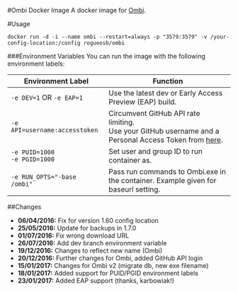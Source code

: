 #Ombi Docker Image
A docker image for [Ombi](https://github.com/tidusjar/Ombi).

#Usage

    docker run -d -i --name ombi --restart=always -p "3579:3579" -v /your-config-location:/config rogueosb/ombi

###Environment Variables
You can run the image with the following environment labels:

| Environment Label | Function |
|-------------------|----------|
| `-e DEV=1` OR `-e EAP=1` | Use the latest dev or Early Access Preview (EAP) build. |
| `-e API=username:accesstoken` | Circumvent GitHub API rate limiting. <br>Use your GitHub username and a Personal Access Token from [here](https://github.com/settings/tokens). |
| `-e PUID=1000`<br>`-e PGID=1000` | Set user and group ID to run container as. |
| `-e RUN_OPTS="-base /ombi"` | Pass run commands to Ombi.exe in the container. Example given for baseurl setting. |


##Changes
- **06/04/2016:** Fix for version 1.60 config location
- **25/05/2016:** Update for backups in 1.7.0
- **01/07/2016:** Fix wrong download URL
- **26/07/2016:** Add dev branch environment variable
- **19/12/2016:** Changes to reflect new name (Ombi)
- **20/12/2016:** Further changes for Ombi, added GitHub API login
- **15/01/2017:** Changes for Ombi v2 (migrate db, new exe filename)
- **18/01/2017:** Added support for PUID/PGID environment labels
- **23/01/2017:** Added EAP support (thanks, karbowiak!)
